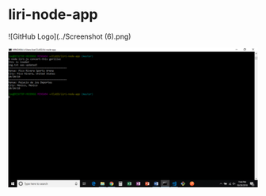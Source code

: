 # liri-node-app

![GitHub Logo](../Screenshot (6).png)

![Alt text](https://github.com/josephfmck/liri-node-app/blob/master/Screenshot%20(6).png?raw=true "Optional Title")
